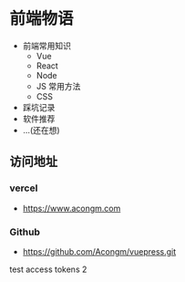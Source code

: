 # 前端物语

- 前端常用知识
  - Vue
  - React
  - Node
  - JS 常用方法
  - CSS
- 踩坑记录
- 软件推荐
- ...(还在想)

## 访问地址

### vercel

- <https://www.acongm.com>

### Github

- <https://github.com/Acongm/vuepress.git>

test access tokens 2

